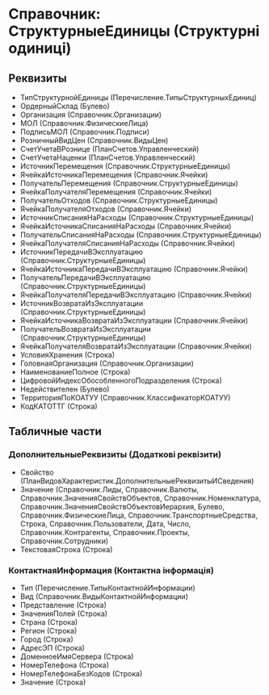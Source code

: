 ﻿# Справочник: СтруктурныеЕдиницы (Структурні одиниці)

## Реквизиты

- ТипСтруктурнойЕдиницы (Перечисление.ТипыСтруктурныхЕдиниц)
- ОрдерныйСклад (Булево)
- Организация (Справочник.Организации)
- МОЛ (Справочник.ФизическиеЛица)
- ПодписьМОЛ (Справочник.Подписи)
- РозничныйВидЦен (Справочник.ВидыЦен)
- СчетУчетаВРознице (ПланСчетов.Управленческий)
- СчетУчетаНаценки (ПланСчетов.Управленческий)
- ИсточникПеремещения (Справочник.СтруктурныеЕдиницы)
- ЯчейкаИсточникаПеремещения (Справочник.Ячейки)
- ПолучательПеремещения (Справочник.СтруктурныеЕдиницы)
- ЯчейкаПолучателяПеремещения (Справочник.Ячейки)
- ПолучательОтходов (Справочник.СтруктурныеЕдиницы)
- ЯчейкаПолучателяОтходов (Справочник.Ячейки)
- ИсточникСписанияНаРасходы (Справочник.СтруктурныеЕдиницы)
- ЯчейкаИсточникаСписанияНаРасходы (Справочник.Ячейки)
- ПолучательСписанияНаРасходы (Справочник.СтруктурныеЕдиницы)
- ЯчейкаПолучателяСписанияНаРасходы (Справочник.Ячейки)
- ИсточникПередачиВЭксплуатацию (Справочник.СтруктурныеЕдиницы)
- ЯчейкаИсточникаПередачиВЭксплуатацию (Справочник.Ячейки)
- ПолучательПередачиВЭксплуатацию (Справочник.СтруктурныеЕдиницы)
- ЯчейкаПолучателяПередачиВЭксплуатацию (Справочник.Ячейки)
- ИсточникВозвратаИзЭксплуатации (Справочник.СтруктурныеЕдиницы)
- ЯчейкаИсточникаВозвратаИзЭксплуатации (Справочник.Ячейки)
- ПолучательВозвратаИзЭксплуатации (Справочник.СтруктурныеЕдиницы)
- ЯчейкаПолучателяВозвратаИзЭксплуатации (Справочник.Ячейки)
- УсловияХранения (Строка)
- ГоловнаяОрганизация (Справочник.Организации)
- НаименованиеПолное (Строка)
- ЦифровойИндексОбособленногоПодразделения (Строка)
- Недействителен (Булево)
- ТерриторияПоКОАТУУ (Справочник.КлассификаторКОАТУУ)
- КодКАТОТТГ (Строка)

## Табличные части

### ДополнительныеРеквизиты (Додаткові реквізити)

- Свойство (ПланВидовХарактеристик.ДополнительныеРеквизитыИСведения)
- Значение (Справочник.Лиды, Справочник.Валюты, Справочник.ЗначенияСвойствОбъектов, Справочник.Номенклатура, Справочник.ЗначенияСвойствОбъектовИерархия, Булево, Справочник.ФизическиеЛица, Справочник.ТранспортныеСредства, Строка, Справочник.Пользователи, Дата, Число, Справочник.Контрагенты, Справочник.Проекты, Справочник.Сотрудники)
- ТекстоваяСтрока (Строка)

### КонтактнаяИнформация (Контактна інформація)

- Тип (Перечисление.ТипыКонтактнойИнформации)
- Вид (Справочник.ВидыКонтактнойИнформации)
- Представление (Строка)
- ЗначенияПолей (Строка)
- Страна (Строка)
- Регион (Строка)
- Город (Строка)
- АдресЭП (Строка)
- ДоменноеИмяСервера (Строка)
- НомерТелефона (Строка)
- НомерТелефонаБезКодов (Строка)
- Значение (Строка)

